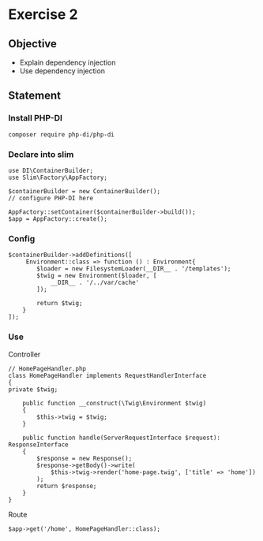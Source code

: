 # Exercise 2

## Objective

- Explain dependency injection
- Use dependency injection

## Statement

### Install PHP-DI

    composer require php-di/php-di


### Declare into slim

    use DI\ContainerBuilder;
    use Slim\Factory\AppFactory;
    
    $containerBuilder = new ContainerBuilder();
    // configure PHP-DI here
    
    AppFactory::setContainer($containerBuilder->build());
    $app = AppFactory::create();

### Config

    $containerBuilder->addDefinitions([
         Environment::class => function () : Environment{
            $loader = new FilesystemLoader(__DIR__ . '/templates');
            $twig = new Environment($loader, [
                __DIR__ . '/../var/cache'
            ]);

            return $twig;
        }
    ]);


### Use

Controller

    // HomePageHandler.php
    class HomePageHandler implements RequestHandlerInterface
    {
    private $twig;
    
        public function __construct(\Twig\Environment $twig)
        {
            $this->twig = $twig;
        }
    
        public function handle(ServerRequestInterface $request): ResponseInterface
        { 
            $response = new Response();
            $response->getBody()->write(
                $this->twig->render('home-page.twig', ['title' => 'home'])
            );
            return $response;
        }
    }


Route

    $app->get('/home', HomePageHandler::class);